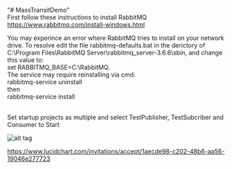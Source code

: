 "# MassTransitDemo" <br />
First follow these instructions to install RabbitMQ https://www.rabbitmq.com/install-windows.html <br />

You may experince an error where RabbitMQ tries to install on your network drive. To resolve edit the file
rabbitmq-defaults.bat in the derictory of C:\Program Files\RabbitMQ Server\rabbitmq_server-3.6.6\sbin, and change this value to:  <br />
set RABBITMQ_BASE=C:\RabbitMQ.<br /> The service may require reinstalling via cmd:  <br /> rabbitmq-service uninstall<br /> then<br /> rabbitmq-service install <br />

<br />
Set startup projects as multiple and select TestPublisher, TestSubcriber and Consumer to Start
<br />

![alt tag](https://cloud.githubusercontent.com/assets/19776368/24191680/67f21b90-0ee4-11e7-8b46-b7e0afe13a9a.png)

https://www.lucidchart.com/invitations/accept/1aecde98-c202-48b6-aa56-19046e277723

